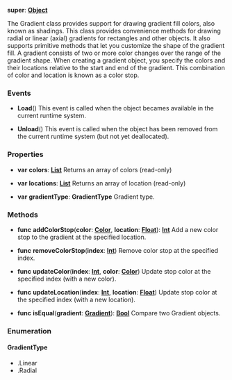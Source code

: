 **super**: **[Object](Object.md)**

The Gradient class provides support for drawing gradient fill colors, also known as shadings. This class provides convenience methods for drawing radial or linear (axial) gradients for rectangles and other objects. It also supports primitive methods that let you customize the shape of the gradient fill.
A gradient consists of two or more color changes over the range of the gradient shape. When creating a gradient object, you specify the colors and their locations relative to the start and end of the gradient. This combination of color and location is known as a color stop.

### Events

* **Load**()
This event is called when the object becames available in the current runtime system.

* **Unload**()
This event is called when the object has been removed from the current runtime system (but not yet deallocated).



### Properties

* **var** **colors**: **[List](../gravity/list.md)**
Returns an array of colors \(read-only\)

* **var** **locations**: **[List](../gravity/list.md)**
Returns an array of location \(read-only\)

* **var** **gradientType**: **GradientType**
Gradient type.



### Methods

* **func** **addColorStop**(**color**: **[Color](Color.md)**, **location**: **[Float](../gravity/types.md)**): <strong>[Int](../gravity/types.md)</strong> 
Add a new color stop to the gradient at the specified location.

* **func** **removeColorStop**(**index**: **[Int](../gravity/types.md)**)
Remove color stop at the specified index.

* **func** **updateColor**(**index**: **[Int](../gravity/types.md)**, **color**: **[Color](Color.md)**)
Update stop color at the specified index (with a new color).

* **func** **updateLocation**(**index**: **[Int](../gravity/types.md)**, **location**: **[Float](../gravity/types.md)**)
Update stop color at the specified index (with a new location).

* **func** **isEqual**(**gradient**: **[Gradient](Gradient.md)**): <strong>[Bool](../gravity/types.md)</strong> 
Compare two Gradient objects.





### Enumeration

#### GradientType
 * .Linear
 * .Radial



